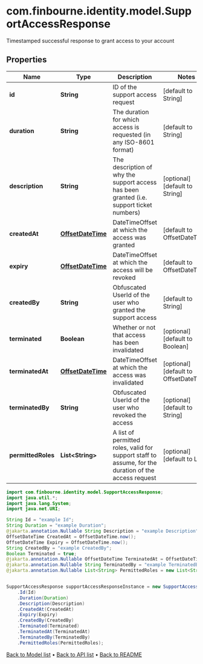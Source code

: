 # com.finbourne.identity.model.SupportAccessResponse
Timestamped successful response to grant access to your account

## Properties

Name | Type | Description | Notes
------------ | ------------- | ------------- | -------------
**id** | **String** | ID of the support access request | [default to String]
**duration** | **String** | The duration for which access is requested (in any ISO-8601 format) | [default to String]
**description** | **String** | The description of why the support access has been granted (i.e. support ticket numbers) | [optional] [default to String]
**createdAt** | [**OffsetDateTime**](OffsetDateTime.md) | DateTimeOffset at which the access was granted | [default to OffsetDateTime]
**expiry** | [**OffsetDateTime**](OffsetDateTime.md) | DateTimeOffset at which the access will be revoked | [default to OffsetDateTime]
**createdBy** | **String** | Obfuscated UserId of the user who granted the support access | [default to String]
**terminated** | **Boolean** | Whether or not that access has been invalidated | [optional] [default to Boolean]
**terminatedAt** | [**OffsetDateTime**](OffsetDateTime.md) | DateTimeOffset at which the access was invalidated | [optional] [default to OffsetDateTime]
**terminatedBy** | **String** | Obfuscated UserId of the user who revoked the access | [optional] [default to String]
**permittedRoles** | **List&lt;String&gt;** | A list of permitted roles, valid for support staff to assume, for the duration of the access request | [optional] [default to List<String>]

```java
import com.finbourne.identity.model.SupportAccessResponse;
import java.util.*;
import java.lang.System;
import java.net.URI;

String Id = "example Id";
String Duration = "example Duration";
@jakarta.annotation.Nullable String Description = "example Description";
OffsetDateTime CreatedAt = OffsetDateTime.now();
OffsetDateTime Expiry = OffsetDateTime.now();
String CreatedBy = "example CreatedBy";
Boolean Terminated = true;
@jakarta.annotation.Nullable OffsetDateTime TerminatedAt = OffsetDateTime.now();
@jakarta.annotation.Nullable String TerminatedBy = "example TerminatedBy";
@jakarta.annotation.Nullable List<String> PermittedRoles = new List<String>();


SupportAccessResponse supportAccessResponseInstance = new SupportAccessResponse()
    .Id(Id)
    .Duration(Duration)
    .Description(Description)
    .CreatedAt(CreatedAt)
    .Expiry(Expiry)
    .CreatedBy(CreatedBy)
    .Terminated(Terminated)
    .TerminatedAt(TerminatedAt)
    .TerminatedBy(TerminatedBy)
    .PermittedRoles(PermittedRoles);
```


[Back to Model list](../README.md#documentation-for-models) &#8226; [Back to API list](../README.md#documentation-for-api-endpoints) &#8226; [Back to README](../README.md)
